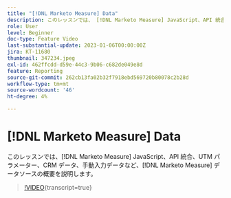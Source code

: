 ```yaml
---
title: "[!DNL Marketo Measure] Data"
description: このレッスンでは、 [!DNL Marketo Measure] JavaScript、API 統合、UTM パラメーター、CRM データ、手動入力データを含む  [!DNL Marketo Measure]  データソースの概要を説明します。
role: User
level: Beginner
doc-type: Feature Video
last-substantial-update: 2023-01-06T00:00:00Z
jira: KT-11680
thumbnail: 347234.jpeg
exl-id: 462ffcdd-d59e-44c3-9b06-c682de049e8d
feature: Reporting
source-git-commit: 262cb13fa02b32f7918ebd569720b80078c2b28d
workflow-type: tm+mt
source-wordcount: '46'
ht-degree: 4%

---
```


# [!DNL Marketo Measure] Data

このレッスンでは、[!DNL Marketo Measure] JavaScript、API 統合、UTM パラメーター、CRM データ、手動入力データなど、[!DNL Marketo Measure] データソースの概要を説明します。

>[!VIDEO](https://video.tv.adobe.com/v/3421950/?learn=on&captions=jpn){transcript=true}
